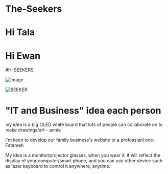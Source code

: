 # The-Seekers

# Hi Tala

# Hi Ewan

#Hi SEEKERS

![image](https://user-images.githubusercontent.com/79612774/110718399-c7343400-826f-11eb-920f-c0450c6fd6f7.png)

![SEEKER](https://user-images.githubusercontent.com/79612653/110718566-14b0a100-8270-11eb-9e9c-7f94ff210371.jpg)

# "IT and Business" idea each person

my idea is a big OLED white board that lots of people can collaborate on to make drawings/art - annie

I'm keen to develop our family business's website to a professianl one- Fatemeh

My idea is a monitor/projector glasses, when you wear it, it will reflect the display of your computer/smart phone, and you can use other device such as lazer keyboard to control it anywhere, anytime. 
